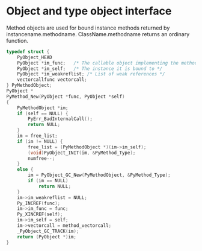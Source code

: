 # Object and type object interface
Method objects are used for bound instance methods returned by
   instancename.methodname. ClassName.methodname returns an ordinary
   function.
```c
typedef struct {
    PyObject_HEAD
    PyObject *im_func;   /* The callable object implementing the method */
    PyObject *im_self;   /* The instance it is bound to */
    PyObject *im_weakreflist; /* List of weak references */
    vectorcallfunc vectorcall;
} PyMethodObject;
PyObject *
PyMethod_New(PyObject *func, PyObject *self)
{
    PyMethodObject *im;
    if (self == NULL) {
        PyErr_BadInternalCall();
        return NULL;
    }
    im = free_list;
    if (im != NULL) {
        free_list = (PyMethodObject *)(im->im_self);
        (void)PyObject_INIT(im, &PyMethod_Type);
        numfree--;
    }
    else {
        im = PyObject_GC_New(PyMethodObject, &PyMethod_Type);
        if (im == NULL)
            return NULL;
    }
    im->im_weakreflist = NULL;
    Py_INCREF(func);
    im->im_func = func;
    Py_XINCREF(self);
    im->im_self = self;
    im->vectorcall = method_vectorcall;
    _PyObject_GC_TRACK(im);
    return (PyObject *)im;
}

```